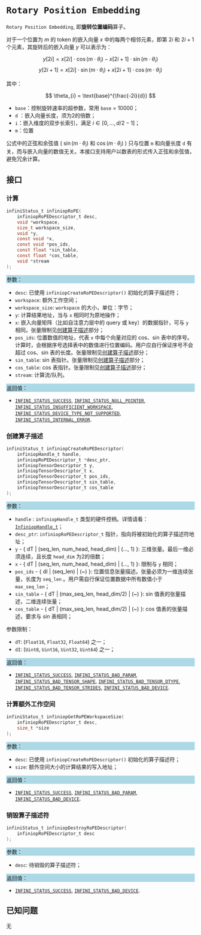 ﻿
# `Rotary Position Embedding`

`Rotary Position Embedding`, 即**旋转位置编码**算子。

对于一个位置为 $m$ 的 token 的嵌入向量 $x$ 中的每两个相邻元素，即第 $2i$ 和 $2i+1$ 个元素，其旋转后的嵌入向量 $y$ 可以表示为：

  $$
  y[2i] = x[2i] \cdot \cos(m\cdot \theta_i) - x[2i+1] \cdot \sin(m\cdot \theta_i)
  $$
  $$
  y[2i+1] = x[2i] \cdot \sin(m\cdot \theta_i) + x[2i+1] \cdot \cos(m\cdot \theta_i)
  $$

其中：

$$
\theta_{i} = \text{base}^{\frac{-2i}{d}}
$$

- `base`：控制旋转速率的超参数，常用 `base` = 10000；
- `d` ：嵌入向量长度，须为2的倍数；
- `i`：嵌入维度的双步长索引，满足 $i \in [0, ..., d/2 - 1]$；
- `m`：位置

公式中的正弦和余弦值 ( $\sin(m\cdot \theta_i)$ 和 $\cos(m\cdot \theta_i)$ ) 只与位置 `m` 和向量长度 `d` 有关，而与嵌入向量的数值无关。本接口支持用户以数表的形式传入正弦和余弦值，避免冗余计算。

## 接口

### 计算

```c
infiniStatus_t infiniopRoPE(
    infiniopRoPEDescriptor_t desc,
    void *workspace,
    size_t workspace_size,
    void *y,
    const void *x,
    const void *pos_ids,
    const float *sin_table,
    const float *cos_table,
    void *stream
);
```

<div style="background-color: lightblue; padding: 1px;"> 参数： </div>

- `desc`:
  已使用 `infiniopCreateRoPEDescriptor()` 初始化的算子描述符；
- `workspace`:
  额外工作空间；
- `workspace_size`:
  `workspace` 的大小，单位：字节；
- `y`:
  计算结果地址，当与 `x` 相同时为原地操作；
- `x`:
  嵌入向量矩阵（比如自注意力层中的 query 或 key）的数据指针，可与 `y` 相同。张量限制见[创建算子描述](#创建算子描述)部分；
- `pos_ids`:
  位置数值的地址，代表 `x` 中每个向量对应的 cos、sin 表中的序号。计算时，会根据序号选择表中的数值进行位置编码。用户应自行保证序号不会超过 cos、sin 表的长度。张量限制见[创建算子描述](#创建算子描述)部分；
- `sin_table`:
  sin 表指针。张量限制见[创建算子描述](#创建算子描述)部分；
- `cos_table`:
  cos 表指针。张量限制见[创建算子描述](#创建算子描述)部分；
- `stream`:
  计算流/队列。

<div style="background-color: lightblue; padding: 1px;">  返回值：</div>

- [`INFINI_STATUS_SUCCESS`], [`INFINI_STATUS_NULL_POINTER`], [`INFINI_STATUS_INSUFFICIENT_WORKSPACE`], [`INFINI_STATUS_DEVICE_TYPE_NOT_SUPPORTED`], [`INFINI_STATUS_INTERNAL_ERROR`].

### 创建算子描述

```c
infiniStatus_t infiniopCreateRoPEDescriptor(
    infiniopHandle_t handle,
    infiniopRoPEDescriptor_t *desc_ptr,
    infiniopTensorDescriptor_t y,
    infiniopTensorDescriptor_t x,
    infiniopTensorDescriptor_t pos_ids,
    infiniopTensorDescriptor_t sin_table,
    infiniopTensorDescriptor_t cos_table
);
```

<div style="background-color: lightblue; padding: 1px;"> 参数：</div>

- `handle`
 : `infiniopHandle_t` 类型的硬件控柄。详情请看：[`InfiniopHandle_t`]；
- `desc_ptr`:
  `infiniopRoPEDescriptor_t` 指针，指向将被初始化的算子描述符地址；
- `y` - { dT | (seq_len, num_head, head_dim) | (..., 1) }:
  三维张量。最后一维必须连续，且长度 `head_dim` 为2的倍数；
- `x` - { dT | (seq_len, num_head, head_dim) | (..., 1) }:
  限制与 `y` 相同；
- `pos_ids` - { dI | (seq_len) | (~) }:
  位置信息张量描述。张量必须为一维连续张量，长度为 `seq_len` 。用户需自行保证位置数据中所有数值小于 `max_seq_len`；
- `sin_table` - { dT | (max_seq_len, head_dim/2) | (~) }:
  sin 值表的张量描述，二维连续张量；
- `cos_table` - { dT | (max_seq_len, head_dim/2) | (~) }:
  cos 值表的张量描述，要求与 sin 表相同；

参数限制：

- `dT`:  (`Float16`, `Float32`, `Float64`) 之一；
- `dI`: (`Uint8`, `Uint16`, `Uint32`, `Uint64`) 之一；

<div style="background-color: lightblue; padding: 1px;"> 返回值：</div>

- [`INFINI_STATUS_SUCCESS`], [`INFINI_STATUS_BAD_PARAM`],  [`INFINI_STATUS_BAD_TENSOR_SHAPE`], [`INFINI_STATUS_BAD_TENSOR_DTYPE`], [`INFINI_STATUS_BAD_TENSOR_STRIDES`], [`INFINI_STATUS_BAD_DEVICE`].

### 计算额外工作空间

```c
infiniStatus_t infiniopGetRoPEWorkspaceSize(
    infiniopRoPEDescriptor_t desc,
    size_t *size
);
```

<div style="background-color: lightblue; padding: 1px;"> 参数：</div>

- `desc`:
  已使用 `infiniopCreateRoPEDescriptor()` 初始化的算子描述符；
- `size`:
  额外空间大小的计算结果的写入地址；

<div style="background-color: lightblue; padding: 1px;"> 返回值：</div>

- [`INFINI_STATUS_SUCCESS`], [`INFINI_STATUS_BAD_PARAM`], [`INFINI_STATUS_BAD_DEVICE`].

### 销毁算子描述符

```c
infiniStatus_t infiniopDestroyRoPEDescriptor(
    infiniopRoPEDescriptor_t desc
);
```

<div style="background-color: lightblue; padding: 1px;"> 参数： </div>

- `desc`:
  待销毁的算子描述符；

<div style="background-color: lightblue; padding: 1px;"> 返回值： </div>

- [`INFINI_STATUS_SUCCESS`], [`INFINI_STATUS_BAD_DEVICE`].

## 已知问题

无

<!-- 链接 -->
[`InfiniopHandle_t`]: /infiniop/handle/README.md

[`INFINI_STATUS_SUCCESS`]: /common/status/README.md#INFINI_STATUS_SUCCESS
[`INFINI_STATUS_BAD_PARAM`]: /common/status/README.md#INFINI_STATUS_BAD_PARAM
[`INFINI_STATUS_BAD_DEVICE`]: /common/status/README.md#INFINI_STATUS_BAD_DEVICE
[`INFINI_STATUS_BAD_TENSOR_SHAPE`]: /common/status/README.md#INFINI_STATUS_BAD_TENSOR_SHAPE
[`INFINI_STATUS_BAD_TENSOR_DTYPE`]: /common/status/README.md#INFINI_STATUS_BAD_TENSOR_DTYPE
[`INFINI_STATUS_BAD_TENSOR_STRIDES`]: /common/status/README.md#INFINI_STATUS_BAD_TENSOR_STRIDES
[`INFINI_STATUS_NULL_POINTER`]:/common/status/README.md#INFINI_STATUS_NULL_POINTER
[`INFINI_STATUS_INSUFFICIENT_WORKSPACE`]:/common/status/README.md#INFINI_STATUS_INSUFFICIENT_WORKSPACE
[`INFINI_STATUS_DEVICE_TYPE_NOT_SUPPORTED`]:/common/status/README.md#INFINI_STATUS_DEVICE_TYPE_NOT_SUPPORTED
[`INFINI_STATUS_INTERNAL_ERROR`]:/common/status/README.md#INFINI_STATUS_INTERNAL_ERROR
